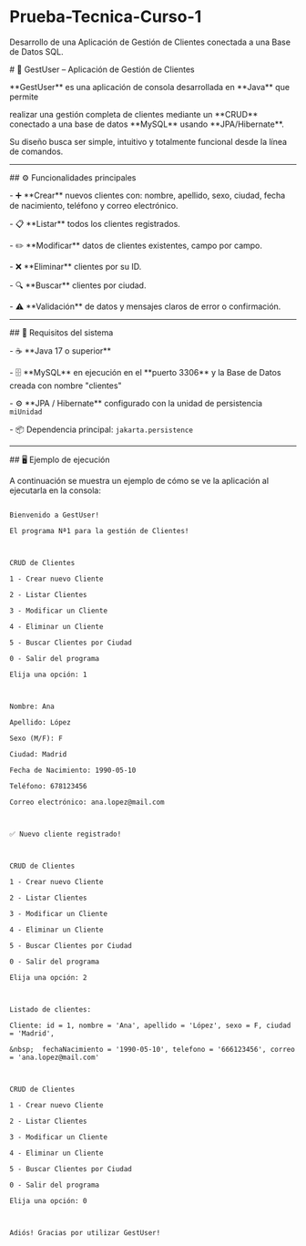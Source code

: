 # Prueba-Tecnica-Curso-1

Desarrollo de una Aplicación de Gestión de Clientes conectada a una Base de Datos SQL.



\# 🧩 GestUser – Aplicación de Gestión de Clientes



\*\*GestUser\*\* es una aplicación de consola desarrollada en \*\*Java\*\* que permite 

realizar una gestión completa de clientes mediante un \*\*CRUD\*\* conectado a una base de datos \*\*MySQL\*\* usando \*\*JPA/Hibernate\*\*.  

Su diseño busca ser simple, intuitivo y totalmente funcional desde la línea de comandos.



---



\## ⚙️ Funcionalidades principales

\- ➕ \*\*Crear\*\* nuevos clientes con: nombre, apellido, sexo, ciudad, fecha de nacimiento, teléfono y correo electrónico.  

\- 📋 \*\*Listar\*\* todos los clientes registrados.  

\- ✏️ \*\*Modificar\*\* datos de clientes existentes, campo por campo.  

\- ❌ \*\*Eliminar\*\* clientes por su ID.  

\- 🔍 \*\*Buscar\*\* clientes por ciudad.  

\- ⚠️ \*\*Validación\*\* de datos y mensajes claros de error o confirmación.



---



\## 🧱 Requisitos del sistema

\- ☕ \*\*Java 17 o superior\*\*  

\- 🗄️ \*\*MySQL\*\* en ejecución en el \*\*puerto 3306\*\* y la Base de Datos creada con nombre "clientes"

\- ⚙️ \*\*JPA / Hibernate\*\* configurado con la unidad de persistencia `miUnidad`  

\- 📦 Dependencia principal: `jakarta.persistence`



----------------------------------------------------------------------------------------------------------------------



\## 🖥️ Ejemplo de ejecución



A continuación se muestra un ejemplo de cómo se ve la aplicación al ejecutarla en la consola:



```console

Bienvenido a GestUser!

El programa Nª1 para la gestión de Clientes!



CRUD de Clientes

1 - Crear nuevo Cliente

2 - Listar Clientes

3 - Modificar un Cliente

4 - Eliminar un Cliente

5 - Buscar Clientes por Ciudad

0 - Salir del programa

Elija una opción: 1



Nombre: Ana

Apellido: López

Sexo (M/F): F

Ciudad: Madrid

Fecha de Nacimiento: 1990-05-10

Teléfono: 678123456

Correo electrónico: ana.lopez@mail.com



✅ Nuevo cliente registrado!



CRUD de Clientes

1 - Crear nuevo Cliente

2 - Listar Clientes

3 - Modificar un Cliente

4 - Eliminar un Cliente

5 - Buscar Clientes por Ciudad

0 - Salir del programa

Elija una opción: 2



Listado de clientes:

Cliente: id = 1, nombre = 'Ana', apellido = 'López', sexo = F, ciudad = 'Madrid', 

&nbsp;	fechaNacimiento = '1990-05-10', telefono = '666123456', correo = 'ana.lopez@mail.com'



CRUD de Clientes

1 - Crear nuevo Cliente

2 - Listar Clientes

3 - Modificar un Cliente

4 - Eliminar un Cliente

5 - Buscar Clientes por Ciudad

0 - Salir del programa

Elija una opción: 0



Adiós! Gracias por utilizar GestUser!







